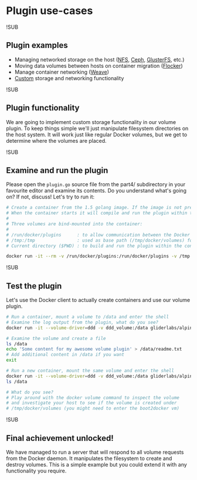 # Plugin use-cases

!SUB
## Plugin examples
- Managing networked storage on the host ([NFS](https://github.com/SvenDowideit/docker-volumes-nfs), [Ceph](https://github.com/contiv/volplugin), [GlusterFS](https://github.com/calavera/docker-volume-glusterfs), etc.)
- Moving data volumes between hosts on container migration ([Flocker](https://docs.clusterhq.com/en/1.7.2/introduction/flocker-plugin.html))
- Manage container networking ([Weave](https://github.com/weaveworks/docker-plugin))
- [Custom](https://docs.docker.com/engine/extend/plugins/) storage and networking functionality

!SUB
## Plugin functionality
We are going to implement custom storage functionality in our volume plugin. To keep things simple we'll just manipulate filesystem directories on the host system. It will work just like regular Docker volumes, but we get to determine where the volumes are placed.

!SUB
## Examine and run the plugin
Please open the ```plugin.go``` source file from the part4/ subdirectory in your favourite editor and examine its contents. Do you understand what's going on? If not, discuss! Let's try to run it:
```bash
# Create a container from the 1.5 golang image. If the image is not present it will be downloaded.
# When the container starts it will compile and run the plugin within the container.
#
# Three volumes are bind-mounted into the container:
#
# /run/docker/plugins      : to allow communication between the Docker daemon and the plugin.
# /tmp:/tmp                : used as base path (/tmp/docker/volumes) for new volumes
# Current directory ($PWD) : to build and run the plugin within the container

docker run -it --rm -v /run/docker/plugins:/run/docker/plugins -v /tmp:/tmp -v "$PWD":/go/src/ddd -w /go golang:1.5 go run src/ddd/plugin.go
```

!SUB
## Test the plugin
Let's use the Docker client to actually create containers and use our volume plugin.

```bash
# Run a container, mount a volume to /data and enter the shell
# Examine the log output from the plugin, what do you see?
docker run -it --volume-driver=ddd -v ddd_volume:/data gliderlabs/alpine /bin/sh

# Examine the volume and create a file
ls /data
echo 'Some content for my awesome volume plugin' > /data/readme.txt
# Add additional content in /data if you want
exit

# Run a new container, mount the same volume and enter the shell
docker run -it --volume-driver=ddd -v ddd_volume:/data gliderlabs/alpine /bin/sh
ls /data

# What do you see?
# Play around with the docker volume command to inspect the volume
# and investigate your host to see if the volume is created under
# /tmp/docker/volumes (you might need to enter the boot2docker vm)
```

!SUB
## Final achievement unlocked!
We have managed to run a server that will respond to all volume requests from the Docker daemon. It manipulates the filesystem to create and destroy volumes. This is a simple example but you could extend it with any functionality you require.
